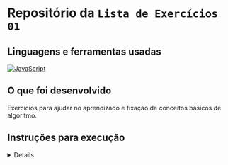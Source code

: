 # Repositório da `Lista de Exercícios 01`

## Linguagens e ferramentas usadas

[![JavaScript][JavaScript-logo]][JavaScript-url]

## O que foi desenvolvido

Exercícios para ajudar no aprendizado e fixação de conceitos básicos de algoritmo.

## Instruções para execução

<details>

1. Clone o repositório (recomendado usar em SSH) e entre na pasta:

    ```bash
    git clone git@github.com:ludson96/exercicios-1-codifica-edu.git
    cd exercicios-1-codifica-edu
    ```

1. Você pode executar com o comando abaixo caso tenha node instalado na sua máquina:

    ```bash
    # onde N é o número do exercício.
    node exercicioN.js
    ```

1. Caso utilize VSCode, recomendo usar a extensão [Code Runner](https://marketplace.visualstudio.com/items?itemName=formulahendry.code-runner). Basta apenas abrir o arquivo do exercício desejado e clicar no play no lado superior direito.

</details>

[JavaScript-logo]: https://img.shields.io/badge/javascript-%23323330.svg?style=for-the-badge&logo=javascript&logoColor=%23F7DF1E
[JavaScript-url]: https://www.javascript.com/